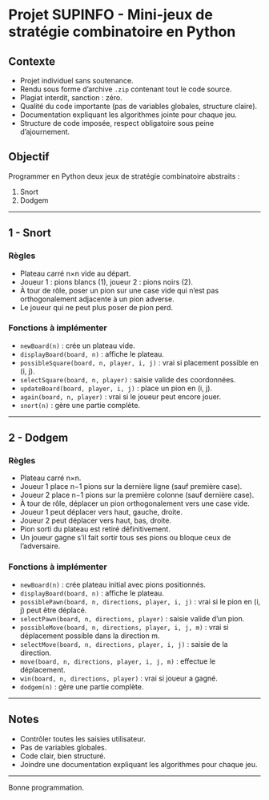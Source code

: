# Projet SUPINFO - Mini-jeux de stratégie combinatoire en Python

## Contexte

- Projet individuel sans soutenance.
- Rendu sous forme d’archive `.zip` contenant tout le code source.
- Plagiat interdit, sanction : zéro.
- Qualité du code importante (pas de variables globales, structure claire).
- Documentation expliquant les algorithmes jointe pour chaque jeu.
- Structure de code imposée, respect obligatoire sous peine d’ajournement.

## Objectif

Programmer en Python deux jeux de stratégie combinatoire abstraits :

1. Snort  
2. Dodgem

---

## 1 - Snort

### Règles

- Plateau carré n×n vide au départ.
- Joueur 1 : pions blancs (1), joueur 2 : pions noirs (2).
- À tour de rôle, poser un pion sur une case vide qui n’est pas orthogonalement adjacente à un pion adverse.
- Le joueur qui ne peut plus poser de pion perd.

### Fonctions à implémenter

- `newBoard(n)` : crée un plateau vide.
- `displayBoard(board, n)` : affiche le plateau.
- `possibleSquare(board, n, player, i, j)` : vrai si placement possible en (i, j).
- `selectSquare(board, n, player)` : saisie valide des coordonnées.
- `updateBoard(board, player, i, j)` : place un pion en (i, j).
- `again(board, n, player)` : vrai si le joueur peut encore jouer.
- `snort(n)` : gère une partie complète.

---

## 2 - Dodgem

### Règles

- Plateau carré n×n.
- Joueur 1 place n−1 pions sur la dernière ligne (sauf première case).
- Joueur 2 place n−1 pions sur la première colonne (sauf dernière case).
- À tour de rôle, déplacer un pion orthogonalement vers une case vide.
- Joueur 1 peut déplacer vers haut, gauche, droite.
- Joueur 2 peut déplacer vers haut, bas, droite.
- Pion sorti du plateau est retiré définitivement.
- Un joueur gagne s’il fait sortir tous ses pions ou bloque ceux de l’adversaire.

### Fonctions à implémenter

- `newBoard(n)` : crée plateau initial avec pions positionnés.
- `displayBoard(board, n)` : affiche le plateau.
- `possiblePawn(board, n, directions, player, i, j)` : vrai si le pion en (i, j) peut être déplacé.
- `selectPawn(board, n, directions, player)` : saisie valide d’un pion.
- `possibleMove(board, n, directions, player, i, j, m)` : vrai si déplacement possible dans la direction m.
- `selectMove(board, n, directions, player, i, j)` : saisie de la direction.
- `move(board, n, directions, player, i, j, m)` : effectue le déplacement.
- `win(board, n, directions, player)` : vrai si joueur a gagné.
- `dodgem(n)` : gère une partie complète.

---

## Notes

- Contrôler toutes les saisies utilisateur.
- Pas de variables globales.
- Code clair, bien structuré.
- Joindre une documentation expliquant les algorithmes pour chaque jeu.

---

Bonne programmation.
